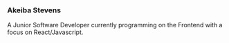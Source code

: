 ### Akeiba Stevens
 
A Junior Software Developer currently programming on the Frontend with a focus on React/Javascript.
